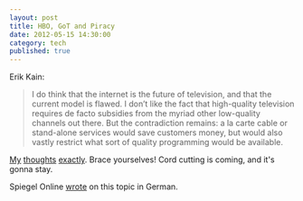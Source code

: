 ```yaml
---
layout: post
title: HBO, GoT and Piracy
date: 2012-05-15 14:30:00
category: tech
published: true
---
```


Erik Kain:  
> I do think that the internet is the future of television, and that the current model is flawed. I don’t like the fact that high-quality television requires de facto subsidies from the myriad other low-quality channels out there. But the contradiction remains: a la carte cable or stand-alone services would save customers money, but would also vastly restrict what sort of quality programming would be available.

[My](http://www.forbes.com/sites/erikkain/2012/05/09/hbo-has-only-itself-to-blame-for-record-game-of-thrones-piracy/) [thoughts](http://www.forbes.com/sites/erikkain/2012/05/11/hbo-should-keep-its-programming-exclusive-but-also-offer-an-hbo-go-stand-alone-service/) [exactly](http://www.forbes.com/sites/erikkain/2012/05/11/why-hbo-cant-afford-to-offer-a-stand-alone-streaming-service/). Brace yourselves! Cord cutting is coming, and it's gonna stay.

Spiegel Online [wrote](http://spon.de/adERS) on this topic in German.